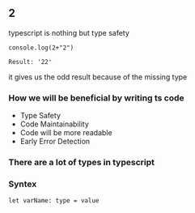 ## 2

typescript is nothing but type safety
```
console.log(2+"2")

Result: '22'
```
it gives us the odd result because of the missing type

### How we will be beneficial by writing ts code
- Type Safety
- Code Maintainability
- Code will be more readable
- Early Error Detection



### There are a lot of types in typescript

### Syntex
```
let varName: type = value
```
